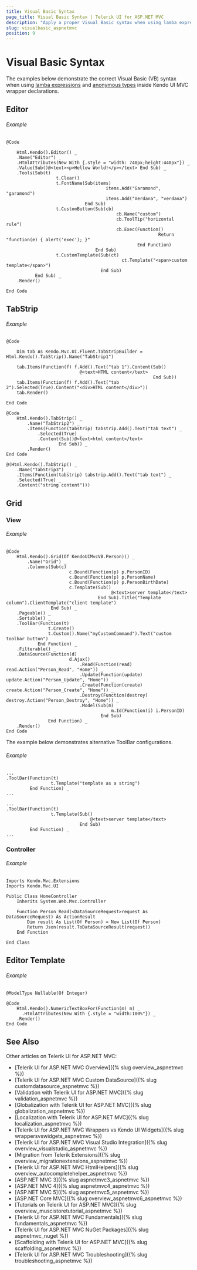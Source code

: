 ```yaml
---
title: Visual Basic Syntax
page_title: Visual Basic Syntax | Telerik UI for ASP.NET MVC
description: "Apply a proper Visual Basic syntax when using lamba expressions and anonymous types inside Kendo UI MVC wrapper declarations."
slug: visualbasic_aspnetmvc
position: 9
---
```


# Visual Basic Syntax

The examples below demonstrate the correct Visual Basic (VB) syntax when using [lamba expressions](http://msdn.microsoft.com/en-us/library/bb531253.aspx) and [anonymous types](http://msdn.microsoft.com/en-us/library/bb384767.aspx) inside Kendo UI MVC wrapper declarations.

## Editor

###### Example

    @Code

        Html.Kendo().Editor() _
        .Name("Editor") _
        .HtmlAttributes(New With {.style = "width: 740px;height:440px"}) _
        .Value(Sub()@<text><p>Hellow World!</p></text> End Sub) _
        .Tools(Sub(t)
                       t.Clear()
                       t.FontName(Sub(items)
                                          items.Add("Garamond", "garamond")
                                          items.Add("Verdana", "verdana")
                                  End Sub)
                       t.CustomButton(Sub(cb)
                                              cb.Name("custom")
                                              cb.ToolTip("horizontal rule")
                                              cb.Exec(Function()
                                                              Return "function(e) { alert('exec'); }"
                                                      End Function)
                                      End Sub)
                       t.CustomTemplate(Sub(ct)
                                                ct.Template("<span>custom template</span>")
                                        End Sub)
               End Sub) _
        .Render()

    End Code

## TabStrip

###### Example

    @Code

        Dim tab As Kendo.Mvc.UI.Fluent.TabStripBuilder = Html.Kendo().TabStrip().Name("TabStrip1")

        tab.Items(Function(f) f.Add().Text("tab 1").Content(Sub()
                                @<text>HTML content</text>
                                                            End Sub))
        tab.Items(Function(f) f.Add().Text("tab 2").Selected(True).Content("<div>HTML content</div>"))
        tab.Render()

    End Code

    @Code
        Html.Kendo().TabStrip() _
            .Name("TabStrip2") _
            .Items(Function(tabstrip) tabstrip.Add().Text("tab text") _
                .Selected(True) _
                .Content(Sub()@<text>html content</text>
                        End Sub)) _
            .Render()
    End Code

    @(Html.Kendo().TabStrip() _
        .Name("TabStrip3") _
        .Items(Function(tabstrip) tabstrip.Add().Text("tab text") _
        .Selected(True) _
        .Content("string content")))

## Grid

### View

###### Example

    @Code
        Html.Kendo().Grid(Of KendoUIMvcVB.Person)() _
            .Name("Grid") _
            .Columns(Sub(c)
                            c.Bound(Function(p) p.PersonID)
                            c.Bound(Function(p) p.PersonName)
                            c.Bound(Function(p) p.PersonBirthDate)
                            c.Template(Sub()
                                            @<text>server template</text>
                                       End Sub).Title("Template column").ClientTemplate("client template")
                     End Sub) _
        .Pageable() _
        .Sortable() _
        .ToolBar(Function(t)
                    t.Create()
                    t.Custom().Name("myCustomCommand").Text("custom toolbar button")
                End Function) _
        .Filterable() _
        .DataSource(Function(d)
                            d.Ajax()
                                .Read(Function(read) read.Action("Person_Read", "Home")) _
                                .Update(Function(update) update.Action("Person_Update", "Home")) _
                                .Create(Function(create) create.Action("Person_Create", "Home")) _
                                .Destroy(Function(destroy) destroy.Action("Person_Destroy", "Home")) _
                                .Model(Sub(m)
                                            m.Id(Function(i) i.PersonID)
                                        End Sub)
                    End Function) _
        .Render()
    End Code

The example below demonstrates alternative ToolBar configurations.

###### Example

    ...
    .ToolBar(Function(t)
                     t.Template("template as a string")
             End Function) _
    ...

    ...
    .ToolBar(Function(t)
                     t.Template(Sub()
                                    @<text>server template</text>
                                End Sub)
             End Function) _
    ...

### Controller

###### Example

    Imports Kendo.Mvc.Extensions
    Imports Kendo.Mvc.UI

    Public Class HomeController
        Inherits System.Web.Mvc.Controller

        Function Person_Read(<DataSourceRequest>request As DataSourceRequest) As ActionResult
            Dim result As List(Of Person) = New List(Of Person)
            Return Json(result.ToDataSourceResult(request))
        End Function

    End Class

## Editor Template

###### Example

    @ModelType Nullable(Of Integer)

    @Code
        Html.Kendo().NumericTextBoxFor(Function(m) m) _
          .HtmlAttributes(New With {.style = "width:100%"}) _
        .Render()
    End Code

## See Also

Other articles on Telerik UI for ASP.NET MVC:

* [Telerik UI for ASP.NET MVC Overview]({% slug overview_aspnetmvc %})
* [Telerik UI for ASP.NET MVC Custom DataSource]({% slug customdatasource_aspnetmvc %})
* [Validation with Telerik UI for ASP.NET MVC]({% slug validation_aspnetmvc %})
* [Globalization with Telerik UI for ASP.NET MVC]({% slug globalization_aspnetmvc %})
* [Localization with Telerik UI for ASP.NET MVC]({% slug localization_aspnetmvc %})
* [Telerik UI for ASP.NET MVC Wrappers vs Kendo UI Widgets]({% slug wrappersvswidgets_aspnetmvc %})
* [Telerik UI for ASP.NET MVC Visual Studio Integration]({% slug overview_visualstudio_aspnetmvc %})
* [Migration from Telerik Extensions]({% slug overview_migrationextensions_aspnetmvc %})
* [Telerik UI for ASP.NET MVC HtmlHelpers]({% slug overview_autocompletehelper_aspnetmvc %})
* [ASP.NET MVC 3]({% slug aspnetmvc3_aspnetmvc %})
* [ASP.NET MVC 4]({% slug aspnetmvc4_aspnetmvc %})
* [ASP.NET MVC 5]({% slug aspnetmvc5_aspnetmvc %})
* [ASP.NET Core MVC]({% slug overview_aspnetmvc6_aspnetmvc %})
* [Tutorials on Telerik UI for ASP.NET MVC]({% slug overview_muscistoretutorial_aspnetmvc %})
* [Telerik UI for ASP.NET MVC Fundamentals]({% slug fundamentals_aspnetmvc %})
* [Telerik UI for ASP.NET MVC NuGet Packages]({% slug aspnetmvc_nuget %})
* [Scaffolding with Telerik UI for ASP.NET MVC]({% slug scaffolding_aspnetmvc %})
* [Telerik UI for ASP.NET MVC Troubleshooting]({% slug troubleshooting_aspnetmvc %})
